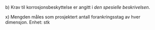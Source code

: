 b) Krav til korrosjonsbeskyttelse er angitt i *den spesielle beskrivelsen*.

x) Mengden måles som prosjektert antall forankringsstag av hver dimensjon. Enhet: stk

